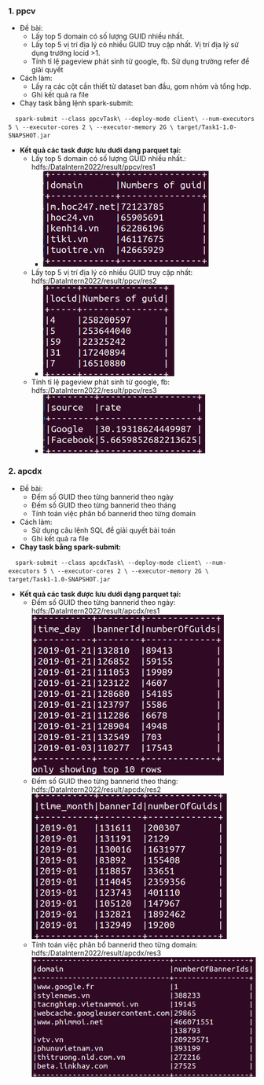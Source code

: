 ### **1. ppcv**
- Đề bài:
  - Lấy top 5 domain có số lượng GUID nhiều nhất.
  - Lấy top 5 vị trí địa lý có nhiều GUID truy cập nhất. Vị trí địa lý sử dụng trường locid >1.
  - Tính tỉ lệ pageview phát sinh từ google, fb. Sử dụng trường refer để giải quyết
- Cách làm:
  - Lấy ra các cột cần thiết từ dataset ban đầu, gom nhóm và tổng hợp.
  - Ghi kết quả ra file
- Chạy task bằng lệnh spark-submit:

`  spark-submit --class ppcvTask\
  --deploy-mode client\
  --num-executors 5 \
  --executor-cores 2 \
  --executor-memory 2G \
  target/Task1-1.0-SNAPSHOT.jar`




- **Kết quả các task được lưu dưới dạng parquet tại:**
  - Lấy top 5 domain có số lượng GUID nhiều nhất.: hdfs:/DataIntern2022/result/ppcv/res1
    - ![img.png](ResultDemo/img.png)
  - Lấy top 5 vị trí địa lý có nhiều GUID truy cập nhất: hdfs:/DataIntern2022/result/ppcv/res2
    - ![img_1.png](ResultDemo/img_1.png)
  - Tính tỉ lệ pageview phát sinh từ google, fb: hdfs:/DataIntern2022/result/ppcv/res3
    - ![img_2.png](ResultDemo/img_2.png)

### **2. apcdx**
- Đề bài:
  - Đếm số  GUID theo từng bannerid theo ngày
  - Đếm số  GUID theo từng bannerid theo tháng
  - Tính toán việc phân bổ bannerid theo từng domain
- Cách làm:
  - Sử dụng câu lệnh SQL để giải quyết bài toán
  - Ghi kết quả ra file
- **Chạy task bằng spark-submit:**

`  spark-submit --class apcdxTask\
  --deploy-mode client\
  --num-executors 5 \
  --executor-cores 2 \
  --executor-memory 2G \
  target/Task1-1.0-SNAPSHOT.jar`
- **Kết quả các task được lưu dưới dạng parquet tại:**
  - Đếm số  GUID theo từng bannerid theo ngày: hdfs:/DataIntern2022/result/apcdx/res1
  ![img_3.png](ResultDemo/img_3.png)
  - Đếm số  GUID theo từng bannerid theo tháng: hdfs:/DataIntern2022/result/apcdx/res2
  ![img_4.png](ResultDemo/img_4.png)
  - Tính toán việc phân bổ bannerid theo từng domain: hdfs:/DataIntern2022/result/apcdx/res3
  ![img_5.png](ResultDemo/img_5.png)